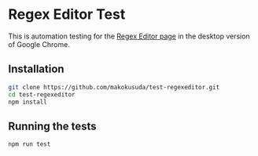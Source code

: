 # Regex Editor Test

This is automation testing for the [Regex Editor page](https://regex101.com) in the desktop version of Google Chrome.

## Installation

```bash
git clone https://github.com/makokusuda/test-regexeditor.git
cd test-regexeditor
npm install
```

## Running the tests

```bash
npm run test
```
